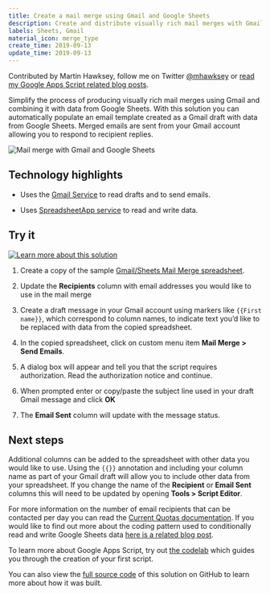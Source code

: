 ```yaml
---
title: Create a mail merge using Gmail and Google Sheets
description: Create and distribute visually rich mail merges with Gmail and Google Sheets.
labels: Sheets, Gmail
material_icon: merge_type
create_time: 2019-09-13
update_time: 2019-09-13
---
```


Contributed by Martin Hawksey, follow me on Twitter [@mhawksey](https://twitter.com/mhawksey) or [read my Google Apps Script related blog posts](https://mashe.hawksey.info/category/google-apps-script/).

Simplify the process of producing visually rich mail merges using Gmail and combining it with data from Google Sheets. With this solution you can automatically populate an email template created as a Gmail draft with data from Google Sheets. Merged emails are sent from your Gmail account allowing you to respond to recipient replies.

![Mail merge with Gmail and Google Sheets](https://cdn.jsdelivr.net/gh/gsuitedevs/solutions@master/mail-merge/mailmerge.gif)

## Technology highlights

* Uses the [Gmail Service](https://developers.google.com/apps-script/reference/gmail/) to read drafts and to send emails.

* Uses  [SpreadsheetApp service](https://developers.google.com/apps-script/reference/spreadsheet/spreadsheet-app) to read and write data.

## Try it

[![Learn more about this solution](https://img.youtube.com/vi/YTeV4i1W3Zo/0.jpg)](https://www.youtube.com/watch?v=YTeV4i1W3Zo&list=PLU8ezI8GYqs4YntFNP9jf_rrZ0vJLSW2X&index=4)

1. Create a copy of the sample [Gmail/Sheets Mail Merge spreadsheet](https://docs.google.com/spreadsheets/d/1EfjLuYGab8Xt8wCn4IokBIG0_W4tBtiU4vxl3Y7FPsA/copy).

1. Update the **Recipients** column with email addresses you would like to use in the mail merge

1. Create a draft message in your Gmail account using markers like `{{First name}}`, which correspond to column names, to indicate text you’d like to be replaced with data from the copied spreadsheet.

1. In the copied spreadsheet, click on custom menu item **Mail Merge > Send Emails**.

1. A dialog box will appear and tell you that the script requires authorization. Read the authorization notice and continue.

1. When prompted enter or copy/paste the subject line used in your draft Gmail message and click **OK**

1. The **Email Sent** column will update with the message status.

## Next steps

Additional columns can be added to the spreadsheet with other data you would like to use. Using the `{{}}` annotation and including your column name as part of your Gmail draft will allow you to include other data from your spreadsheet. If you change the name of the **Recipient** or **Email Sent** columns this will need to be updated by opening **Tools > Script Editor**.

For more information on the number of email recipients that can be contacted per day you can read the [Current Quotas documentation](https://developers.google.com/apps-script/guides/services/quotas#current_quotas). If you would like to find out more about the coding pattern used to conditionally read and write Google Sheets data [here is a related blog post](https://mashe.hawksey.info/2018/02/google-apps-script-patterns-conditionally-updating-rows-of-google-sheet-data-by-reading-and-writing-data-once/).

To learn more about Google Apps Script, try out [the codelab](https://codelabs.developers.google.com/codelabs/apps-script-intro) which guides you through the creation of your first script.

You can also view the [full source code](https://github.com/gsuitedevs/solutions/blob/master/mail-merge) of this solution on GitHub to learn more about how it was built.
